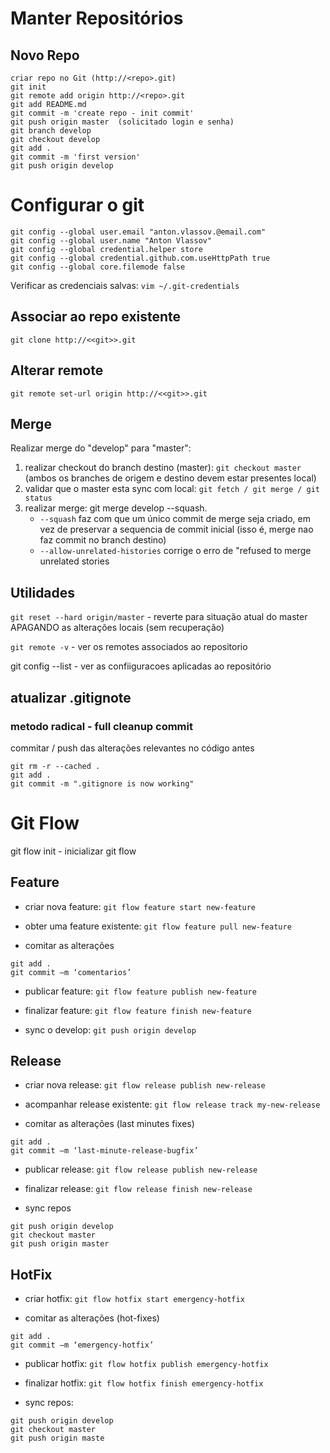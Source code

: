 # Manter Repositórios

## Novo Repo 

```
criar repo no Git (http://<repo>.git)
git init
git remote add origin http://<repo>.git
git add README.md
git commit -m 'create repo - init commit'
git push origin master  (solicitado login e senha)
git branch develop
git checkout develop
git add .
git commit -m 'first version'
git push origin develop

```

# Configurar o git
```
git config --global user.email "anton.vlassov.@email.com"
git config --global user.name "Anton Vlassov"
git config --global credential.helper store 
git config --global credential.github.com.useHttpPath true
git config --global core.filemode false
```
Verificar as credenciais salvas:
`vim ~/.git-credentials`

## Associar ao repo existente

```
git clone http://<<git>>.git

```

## Alterar remote

```
git remote set-url origin http://<<git>>.git
```

## Merge

Realizar merge do "develop" para "master":
1. realizar checkout do branch destino (master): `git checkout master` (ambos os branches de origem e destino devem estar presentes local)
2. validar que o master esta sync com local: `git fetch / git merge / git status`
3. realizar merge: git merge develop --squash. 
    * `--squash` faz com que um único commit de merge seja criado, em vez de preservar a sequencia de commit inicial (isso é, merge nao faz commit no branch destino) 
    * `--allow-unrelated-histories` corrige o erro de "refused to merge unrelated stories


## Utilidades
`git reset --hard origin/master` - reverte para situação atual do master APAGANDO as alterações locais (sem recuperação)

`git remote -v` - ver os remotes associados ao repositorio

git config --list - ver as confiiguracoes aplicadas ao repositório

## atualizar .gitignote  
### metodo radical - full cleanup commit

commitar / push das alterações relevantes no código antes

```
git rm -r --cached .
git add .
git commit -m ".gitignore is now working"
```


# Git Flow

git flow init  - inicializar git flow

## Feature

- criar nova feature:
`git flow feature start new-feature` 

- obter uma feature existente:
`git flow feature pull new-feature`

- comitar as alterações
```
git add .
git commit –m ‘comentarios’
```

- publicar feature:
`git flow feature publish new-feature`

- finalizar feature:
`git flow feature finish new-feature`

- sync o develop:
`git push origin develop`

## Release
- criar nova release:
`git flow release publish new-release`

- acompanhar release existente:
`git flow release track my-new-release`

- comitar as alterações (last minutes fixes)
```
git add .
git commit –m ‘last-minute-release-bugfix’
```
- publicar release:
`git flow release publish new-release`

- finalizar release:
`git flow release finish new-release`

- sync repos
```
git push origin develop
git checkout master
git push origin master
```
## HotFix
- criar hotfix:
`git flow hotfix start emergency-hotfix`

- comitar as alterações (hot-fixes)
```
git add .
git commit –m ‘emergency-hotfix’
```

- publicar hotfix:
`git flow hotfix publish emergency-hotfix`

- finalizar hotfix:
`git flow hotfix finish emergency-hotfix`

- sync repos:
```
git push origin develop
git checkout master
git push origin maste

```


